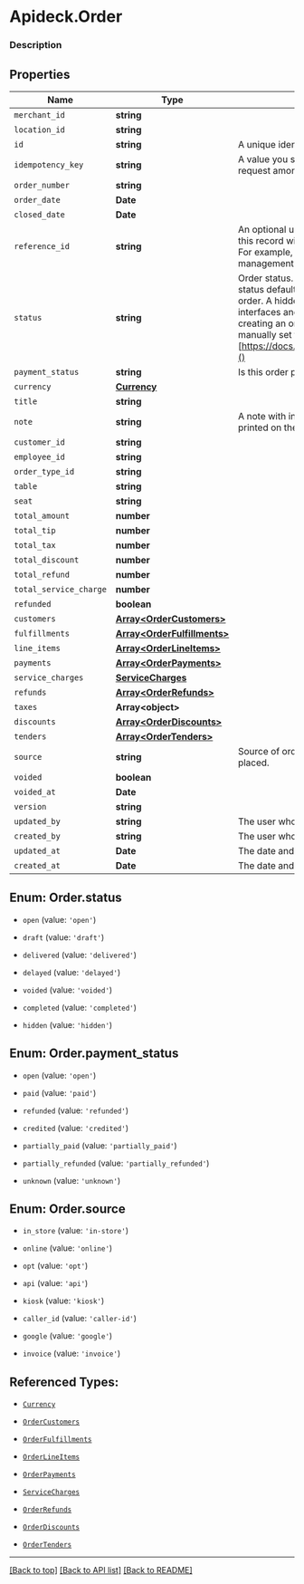 # Apideck.Order

### Description

## Properties
Name | Type | Description | Notes
------------ | ------------- | ------------- | -------------
`merchant_id` | **string** |  | 
`location_id` | **string** |  | 
`id` | **string** | A unique identifier for an object. | [optional] 
`idempotency_key` | **string** | A value you specify that uniquely identifies this request among requests you have sent. | [optional] 
`order_number` | **string** |  | [optional] 
`order_date` | **Date** |  | [optional] 
`closed_date` | **Date** |  | [optional] 
`reference_id` | **string** | An optional user-defined reference ID that associates this record with another entity in an external system. For example, a customer ID from an external customer management system. | [optional] 
`status` | **string** | Order status. Clover specific: If no value is set, the status defaults to hidden, which indicates a hidden order. A hidden order is not displayed in user interfaces and can only be retrieved by its id. When creating an order via the REST API the value must be manually set to \'open\'. More info [https://docs.clover.com/reference/orderupdateorder]() | [optional] 
`payment_status` | **string** | Is this order paid or not? | [optional] 
`currency` | [**Currency**](Currency.md) |  | [optional] 
`title` | **string** |  | [optional] 
`note` | **string** | A note with information about this order, may be printed on the order receipt and displayed in apps | [optional] 
`customer_id` | **string** |  | [optional] 
`employee_id` | **string** |  | [optional] 
`order_type_id` | **string** |  | [optional] 
`table` | **string** |  | [optional] 
`seat` | **string** |  | [optional] 
`total_amount` | **number** |  | [optional] 
`total_tip` | **number** |  | [optional] 
`total_tax` | **number** |  | [optional] 
`total_discount` | **number** |  | [optional] 
`total_refund` | **number** |  | [optional] 
`total_service_charge` | **number** |  | [optional] 
`refunded` | **boolean** |  | [optional] 
`customers` | [**Array&lt;OrderCustomers&gt;**](OrderCustomers.md) |  | [optional] 
`fulfillments` | [**Array&lt;OrderFulfillments&gt;**](OrderFulfillments.md) |  | [optional] 
`line_items` | [**Array&lt;OrderLineItems&gt;**](OrderLineItems.md) |  | [optional] 
`payments` | [**Array&lt;OrderPayments&gt;**](OrderPayments.md) |  | [optional] 
`service_charges` | [**ServiceCharges**](ServiceCharges.md) |  | [optional] 
`refunds` | [**Array&lt;OrderRefunds&gt;**](OrderRefunds.md) |  | [optional] 
`taxes` | **Array&lt;object&gt;** |  | [optional] 
`discounts` | [**Array&lt;OrderDiscounts&gt;**](OrderDiscounts.md) |  | [optional] 
`tenders` | [**Array&lt;OrderTenders&gt;**](OrderTenders.md) |  | [optional] 
`source` | **string** | Source of order. Indicates the way that the order was placed. | [optional] 
`voided` | **boolean** |  | [optional] 
`voided_at` | **Date** |  | [optional] 
`version` | **string** |  | [optional] 
`updated_by` | **string** | The user who last updated the object. | [optional] 
`created_by` | **string** | The user who created the object. | [optional] 
`updated_at` | **Date** | The date and time when the object was last updated. | [optional] 
`created_at` | **Date** | The date and time when the object was created. | [optional] 





<a name="OrderStatus"></a>
## Enum: Order.status


* `open` (value: `'open'`)

* `draft` (value: `'draft'`)

* `delivered` (value: `'delivered'`)

* `delayed` (value: `'delayed'`)

* `voided` (value: `'voided'`)

* `completed` (value: `'completed'`)

* `hidden` (value: `'hidden'`)




<a name="OrderPaymentStatus"></a>
## Enum: Order.payment_status


* `open` (value: `'open'`)

* `paid` (value: `'paid'`)

* `refunded` (value: `'refunded'`)

* `credited` (value: `'credited'`)

* `partially_paid` (value: `'partially_paid'`)

* `partially_refunded` (value: `'partially_refunded'`)

* `unknown` (value: `'unknown'`)




<a name="OrderSource"></a>
## Enum: Order.source


* `in_store` (value: `'in-store'`)

* `online` (value: `'online'`)

* `opt` (value: `'opt'`)

* `api` (value: `'api'`)

* `kiosk` (value: `'kiosk'`)

* `caller_id` (value: `'caller-id'`)

* `google` (value: `'google'`)

* `invoice` (value: `'invoice'`)




## Referenced Types:










* [`Currency`](Currency.md)














* [`OrderCustomers`](OrderCustomers.md)
* [`OrderFulfillments`](OrderFulfillments.md)
* [`OrderLineItems`](OrderLineItems.md)
* [`OrderPayments`](OrderPayments.md)
* [`ServiceCharges`](ServiceCharges.md)
* [`OrderRefunds`](OrderRefunds.md)

* [`OrderDiscounts`](OrderDiscounts.md)
* [`OrderTenders`](OrderTenders.md)









---

[[Back to top]](#) [[Back to API list]](../../../../README.md#documentation-for-api-endpoints) [[Back to README]](../../../../README.md)


